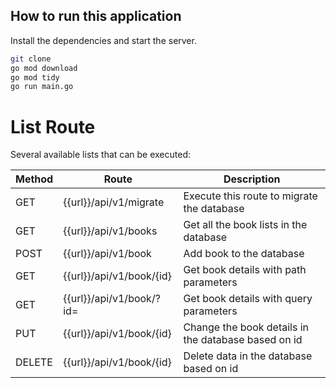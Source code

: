 ## How to run this application

Install the dependencies and start the server.

```sh
git clone 
go mod download
go mod tidy
go run main.go
```

# List Route

Several available lists that can be executed:

| Method | Route | Description |
| ------ | ------ | ------ |
| GET | {{url}}/api/v1/migrate | Execute this route to migrate the database |
| GET | {{url}}/api/v1/books | Get all the book lists in the database |
| POST | {{url}}/api/v1/book | Add book to the database |
| GET | {{url}}/api/v1/book/{id} | Get book details with path parameters |
| GET | {{url}}/api/v1/book/?id= | Get book details with query parameters |
| PUT | {{url}}/api/v1/book/{id} | Change the book details in the database based on id |
| DELETE | {{url}}/api/v1/book/{id} | Delete data in the database based on id |